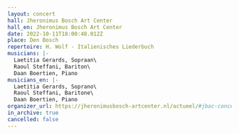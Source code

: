 ```yaml
---
layout: concert
hall: Jheronimus Bosch Art Center
hall_en: Jheronimus Bosch Art Center
date: 2022-10-11T18:00:48.012Z
place: Den Bosch
repertoire: H. Wolf - Italienisches Liederbuch
musicians: |-
  Laetitia Gerards, Sopraan\
  Raoul Steffani, Bariton\
  Daan Boertien, Piano
musicians_en: |-
  Laetitia Gerards, Soprano\
  Raoul Steffani, Baritone\
  Daan Boertien, Piano
organizer_url: https://jheronimusbosch-artcenter.nl/actueel/#jbac-concert
in_archive: true
cancelled: false
---
```

